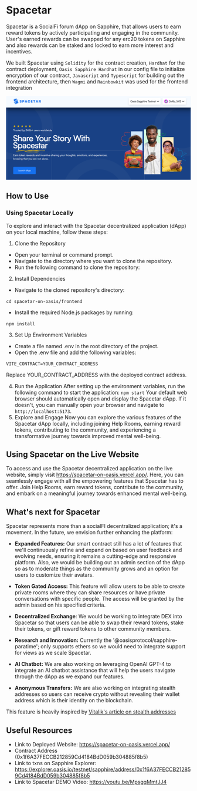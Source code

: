 # Spacetar 

Spacetar is a SocialFi forum dApp on Sapphire, that allows users to earn reward tokens by actively participating and engaging in the community. User's earned rewards can be swapped for any erc20 tokens on Sapphire and also rewards can be staked and locked to earn more interest and incentives.

We built Spacetar using `Solidity` for the contract creation, `Hardhat` for the contract deployment, `Oasis Sapphire Hardhat` in our config file to initialize encryption of our contract, `Javascript` and `Typescript` for building out the frontend architecture, then `Wagmi` and `Rainbowkit` was used for the frontend integration

![Spacetar Homepage](https://github.com/amdonatusprince/spacetar-on-oasis/blob/main/frontend/src/assets/homepage.png)


## How to Use
### Using Spacetar Locally
To explore and interact with the Spacetar decentralized application (dApp) on your local machine, follow these steps:

1. Clone the Repository
* Open your terminal or command prompt.
* Navigate to the directory where you want to clone the repository.
* Run the following command to clone the repository:

2. Install Dependencies
* Navigate to the cloned repository's directory:
```
cd spacetar-on-oasis/frontend
```
* Install the required Node.js packages by running:
```
npm install
```
3. Set Up Environment Variables
* Create a file named .env in the root directory of the project.
* Open the .env file and add the following variables:
```
VITE_CONTRACT=YOUR_CONTRACT_ADDRESS
```
Replace YOUR_CONTRACT_ADDRESS with the deployed contract address.

4. Run the Application
After setting up the environment variables, run the following command to start the application:
``` npm start ```
Your default web browser should automatically open and display the Spacetar dApp. If it doesn't, you can manually open your browser and navigate to ```http://localhost:5173```.
5. Explore and Engage
Now you can explore the various features of the Spacetar dApp locally, including joining Help Rooms, earning reward tokens, contributing to the community, and experiencing a transformative journey towards improved mental well-being.

## Using Spacetar on the Live Website
To access and use the Spacetar decentralized application on the live website, simply visit
https://spacetar-on-oasis.vercel.app/.
Here, you can seamlessly engage with all the empowering features that Spacetar has to offer. Join Help Rooms, earn reward tokens, contribute to the community, and embark on a meaningful journey towards enhanced mental well-being.

## What's next for Spacetar
Spacetar represents more than a socialFI decentralized application; it's a movement. In the future, we envision further enhancing the platform:

* **Expanded Features:** Our smart contract still has a lot of features that we'll continuously refine and expand on based on user feedback and evolving needs, ensuring it remains a cutting-edge and responsive platform. Also, we would be building out an admin section of the dApp so as to moderate things as the community grows and an option for users to customize their avatars.
  
* **Token Gated Access:** This feature will allow users to be able to create private rooms where they can share resources or have private conversations with specific people. The access will be granted by the admin based on his specified criteria.

* **Decentralized Exchange**: We would be working to integrate DEX into Spacetar so that users can be able to swap their reward tokens, stake their tokens, or gift reward tokens to other community members.

* **Research and Innovation:** Currently the '@oasisprotocol/sapphire-paratime'; only supports ethers so we would need to integrate support for views as we scale Spacetar.
  
* **AI Chatbot:** We are also working on leveraging OpenAI GPT-4 to integrate an AI chatbot assistance that will help the users navigate through the dApp as we expand our features.

* **Anonymous Transfers:** We are also working on integrating stealth addresses so users can receive crypto without revealing their wallet address which is their identity on the blockchain.

This feature is heavily inspired by [Vitalik's article on stealth addresses](https://vitalik.eth.limo/general/2023/01/20/stealth.html)



## Useful Resources
- Link to Deployed Website: https://spacetar-on-oasis.vercel.app/
- Contract Address (0x1f6A37FECCB212859Cd4184BdD059b304885f8b5)
- Link to txns on Sapphire Explorer: https://explorer.oasis.io/testnet/sapphire/address/0x1f6A37FECCB212859Cd4184BdD059b304885f8b5
- Link to Spacetar DEMO Video: https://youtu.be/MpsgqMmtJJ4
